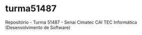 # turma51487
Repositório - Turma 51487 - Senai Cimatec CAI TEC Informática (Desenvolvimento de Software)
